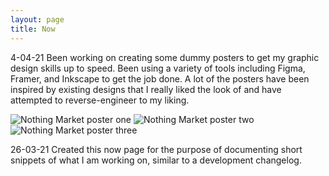 ```yaml
---
layout: page
title: Now
---
```


4-04-21
Been working on creating some dummy posters to get my graphic design skills up to speed. Been using a variety of tools including Figma, Framer, and Inkscape to get the job done. A lot of the posters have been inspired by existing designs that I really liked the look of and have attempted to reverse-engineer to my liking.

![Nothing Market poster one](/media/nm-test.png)
![Nothing Market poster two](/media/nm-test-2.png)
![Nothing Market poster three](/media/nm-test-3.png)

26-03-21
Created this now page for the purpose of documenting short snippets of what I am working on, similar to a development changelog.
